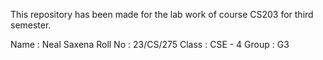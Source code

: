 This repository has been made for the lab work of course CS203 for third semester.

Name : Neal Saxena Roll No : 23/CS/275 Class : CSE - 4 Group : G3
